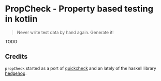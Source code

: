 # PropCheck - Property based testing in kotlin

> Never write test data by hand again. Generate it!

TODO

## Credits
`propCheck` started as a port of [quickcheck](https://github.com/nick8325/quickcheck) and an lately of the haskell library [hedgehog](https://github.com/hedgehogqa/haskell-hedgehog).
